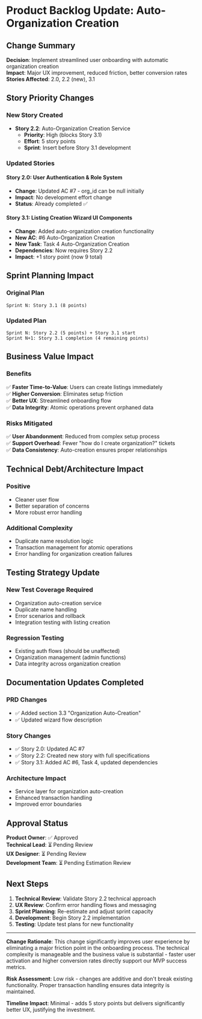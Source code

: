 # Product Backlog Update: Auto-Organization Creation

## Change Summary

**Decision**: Implement streamlined user onboarding with automatic organization creation  
**Impact**: Major UX improvement, reduced friction, better conversion rates  
**Stories Affected**: 2.0, 2.2 (new), 3.1  

## Story Priority Changes

### **New Story Created**
- **Story 2.2**: Auto-Organization Creation Service
  - **Priority**: High (blocks Story 3.1)
  - **Effort**: 5 story points
  - **Sprint**: Insert before Story 3.1 development

### **Updated Stories**

#### **Story 2.0**: User Authentication & Role System
- **Change**: Updated AC #7 - org_id can be null initially
- **Impact**: No development effort change
- **Status**: Already completed ✅

#### **Story 3.1**: Listing Creation Wizard UI Components  
- **Change**: Added auto-organization creation functionality
- **New AC**: #6 Auto-Organization Creation
- **New Task**: Task 4 Auto-Organization Creation
- **Dependencies**: Now requires Story 2.2
- **Impact**: +1 story point (now 9 total)

## Sprint Planning Impact

### **Original Plan**
```
Sprint N: Story 3.1 (8 points)
```

### **Updated Plan**  
```
Sprint N: Story 2.2 (5 points) + Story 3.1 start
Sprint N+1: Story 3.1 completion (4 remaining points)
```

## Business Value Impact

### **Benefits**
✅ **Faster Time-to-Value**: Users can create listings immediately  
✅ **Higher Conversion**: Eliminates setup friction  
✅ **Better UX**: Streamlined onboarding flow  
✅ **Data Integrity**: Atomic operations prevent orphaned data  

### **Risks Mitigated**
✅ **User Abandonment**: Reduced from complex setup process  
✅ **Support Overhead**: Fewer "how do I create organization?" tickets  
✅ **Data Consistency**: Auto-creation ensures proper relationships  

## Technical Debt/Architecture Impact

### **Positive**
- Cleaner user flow
- Better separation of concerns
- More robust error handling

### **Additional Complexity**
- Duplicate name resolution logic
- Transaction management for atomic operations
- Error handling for organization creation failures

## Testing Strategy Update

### **New Test Coverage Required**
- Organization auto-creation service
- Duplicate name handling
- Error scenarios and rollback
- Integration testing with listing creation

### **Regression Testing**
- Existing auth flows (should be unaffected)
- Organization management (admin functions)
- Data integrity across organization creation

## Documentation Updates Completed

### **PRD Changes**
- ✅ Added section 3.3 "Organization Auto-Creation"
- ✅ Updated wizard flow description

### **Story Changes**  
- ✅ Story 2.0: Updated AC #7
- ✅ Story 2.2: Created new story with full specifications
- ✅ Story 3.1: Added AC #6, Task 4, updated dependencies

### **Architecture Impact**
- Service layer for organization auto-creation
- Enhanced transaction handling
- Improved error boundaries

## Approval Status

**Product Owner**: ✅ Approved  
**Technical Lead**: ⏳ Pending Review  
**UX Designer**: ⏳ Pending Review  
**Development Team**: ⏳ Pending Estimation Review  

## Next Steps

1. **Technical Review**: Validate Story 2.2 technical approach
2. **UX Review**: Confirm error handling flows and messaging  
3. **Sprint Planning**: Re-estimate and adjust sprint capacity
4. **Development**: Begin Story 2.2 implementation
5. **Testing**: Update test plans for new functionality

---

**Change Rationale**: This change significantly improves user experience by eliminating a major friction point in the onboarding process. The technical complexity is manageable and the business value is substantial - faster user activation and higher conversion rates directly support our MVP success metrics.

**Risk Assessment**: Low risk - changes are additive and don't break existing functionality. Proper transaction handling ensures data integrity is maintained.

**Timeline Impact**: Minimal - adds 5 story points but delivers significantly better UX, justifying the investment.